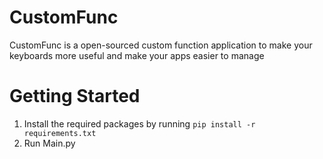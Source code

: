 # CustomFunc
CustomFunc is a open-sourced custom function application to make your keyboards more useful and make your apps easier to manage

# Getting Started
1. Install the required packages by running
`pip install -r requirements.txt`
2. Run Main.py